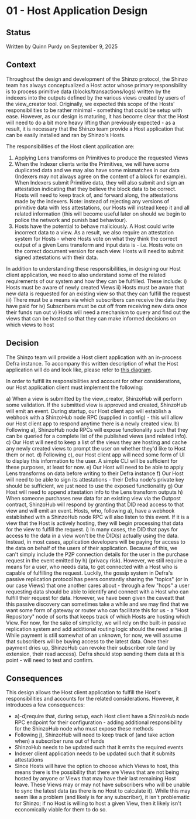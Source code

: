 # 01 - Host Application Design

## Status
Written by Quinn Purdy on September 9, 2025

## Context
Throughout the design and development of the Shinzo protocol, the Shinzo team has always conceptualized a Host actor whose primary responsibility is to process primitive data (blocks/transactions/logs) written by the indexers into the outputs defined by the various views created by users of the view_creator tool. Originally, we expected this scope of the Hosts' responsibilities to be rather minimal - something that could be setup with ease. However, as our design is maturing, it has become clear that the Host will need to do a bit more heavy lifting than previously expected - as a result, it is necessary that the Shinzo team provide a Host application that can be easily installed and ran by Shinzo's Hosts.

The responsibilities of the Host client application are:
1) Applying Lens transforms on Primitives to produce the requested Views
2) When the Indexer clients write the Primitives, we will have some duplicated data and we may also have some mismatches in our data (Indexers may not always agree on the content of a block for example). When Indexers submit Primitive data, they will also submit and sign an attestation indicating that they believe the block data to be correct. Hosts will need to keep track of, and forward along, the attestations made by the indexers. Note: instead of rejecting any versions of primitive data with less attestations, our Hosts will instead keep it and all related information (this will become useful later on should we begin to police the network and punish bad behaviour).
3) Hosts have the potential to behave maliciously. A Host could write incorrect data to a view. As a result, we also require an attestation system for Hosts - where Hosts vote on what they think the correct output of a given Lens transform and input data is - i.e. Hosts vote on the correct document version for each view. Hosts will need to submit signed attestations with their data.

In addition to understanding these responsibilities, in designing our Host client application, we need to also understand some of the related requirements of our system and how they can be fulfilled. These include:
i) Hosts must be aware of newly created Views
ii) Hosts must be aware that new data is requested for an existing view so that they can fulfill the request
iii) There must be a means via which subscribers can receive the data they have paid for
iv) Subscribers must be cut off from receiving new data once their funds run out
v) Hosts will need a mechanism to query and find out the views that can be hosted so that they can make informed decisions on which views to host

## Decision

The Shinzo team will provide a Host client application with an in-process Defra instance. To accompany this written description of what the Host application will do and look like, please refer to [this diagram](https://excalidraw.com/#json=alvFlIJ7SxU5wJ8SR8AYN,7wiLPpRdK0DkxW1B70XFIQ).

In order to fulfill its responsibilities and account for other considerations, our Host application client must implement the following:

a) When a view is submitted by the view_creator, ShinzoHub will perform some validation. If the submitted view is approved and created, ShinzoHub will emit an event. During startup, our Host client app will establish a webhook with a ShinzoHub node RPC (supplied in config) - this will allow our Host client app to respond anytime there is a newly created view.
b) Following a), ShinzoHub node RPCs will expose functionality such that they can be queried for a complete list of the published views (and related info).
c) Our Host will need to keep a list of the views they are hosting and cache any newly created views to prompt the user on whether they'd like to Host them or not.
d) Following c), our Host client app will need some form of UI to display this information to the user. A simple CLI will be sufficient for these purposes, at least for now.
e) Our Host will need to be able to apply Lens transforms on data before writing to their Defra instance
f) Our Host will need to be able to sign its attestations - their Defra node's private key should be sufficient, we just need to use the exposed functionality
g) Our Host will need to append attestation info to the Lens transform outputs
h) When someone purchases new data for an existing view via the Outpost contract, ShinzoHub will respond by granting that DID read access to that view and will emit an event. Hosts, who, following a), have a webhook established with a ShinzoHub node RPC will also listen to this event. If it is a view that the Host is actively hosting, they will begin processing that data for the view to fulfill the request.
i) In many cases, the DID that pays for access to the data in a view won't be the DID(s) actually using the data. Instead, in most cases, application developers will be paying for access to the data on behalf of the users of their application. Because of this, we can't simply include the P2P connection details for the user in the purchase request in the event emitted by h) (privacy risk). However, we still require a means for a user, who needs data, to get connected with a Host who is capable of fulfilling the request. Luckily, the gossip system in Defra's passive replication protocol has peers constantly sharing the "topics" (or in our case Views) that one another cares about - through a few "hops" a user requesting data should be able to identify and connect with a Host who can fulfill their request for data. However, we have been given the caveatt that this passive discovery can sometimes take a while and we may find that we want some form of gateway or router who can facilitate this for us - a "Host Repository" node of sorts that keeps track of which Hosts are hosting which View. For now, for the sake of simplicity, we will rely on the built-in passive replication system and add additional routing logic should the need arise.
j) While payment is still somewhat of an unknown, for now, we will assume that subscribers will be buying access to the latest data. Once their payment dries up, ShinzoHub can revoke their subscriber role (and by extension, their read access). Defra should stop sending them data at this point - will need to test and confirm.

## Consequences

This design allows the Host client application to fulfill the Host's responsibilities and accounts for the related considerations. However, it introduces a few consequences:

- a)-d)require that, during setup, each Host client have a ShinzoHub node RPC endpoint for their configuration - adding additional responsibility for the ShinzoHub node who must expose these methods
- Following j), ShinzoHub will need to keep track of (and take action when) a subscriber runs out of funds
- ShinzoHub needs to be updated such that it emits the required events
- Indexer client application needs to be updated such that it submits attestations
- Since Hosts will have the option to choose which Views to host, this means there is the possibility that there are Views that are not being hosted by anyone or Views that may have their last remaining Host leave. These Views may or may not have subscribers who will be unable to sync the latest data (as there is no Host to calculate it). While this may seem like a problem (and likely is for any subscriber), it isn't problematic for Shinzo; if no Host is willing to host a given View, then it likely isn't economically viable for them to do so. 
